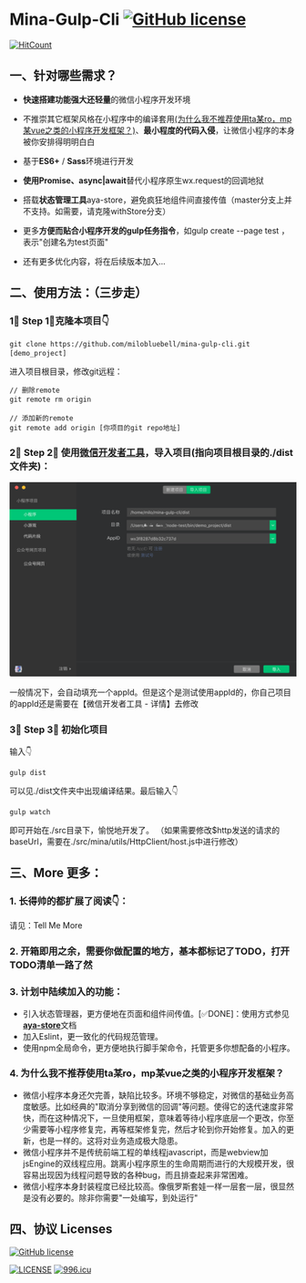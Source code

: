 # Mina-Gulp-Cli [![GitHub license](https://img.shields.io/badge/license-MIT-blue.svg)](https://github.com/milobluebell/mina-gulp-cli/blob/master/LICENSE)
[![HitCount](http://hits.dwyl.io/milobluebell/mina-gulp-cli.svg)](http://hits.dwyl.io/milobluebell/mina-gulp-cli)

## 一、针对哪些需求？

* **快速搭建功能强大还轻量**的微信小程序开发环境
  
* 不推崇其它框架风格在小程序中的编译套用[(为什么我不推荐使用ta某ro，mp某vue之类的小程序开发框架？)](https://github.com/milobluebell/mina-gulp-cli#4-%E4%B8%BA%E4%BB%80%E4%B9%88%E6%88%91%E4%B8%8D%E6%8E%A8%E8%8D%90%E4%BD%BF%E7%94%A8ta%E6%9F%90romp%E6%9F%90vue%E4%B9%8B%E7%B1%BB%E7%9A%84%E5%B0%8F%E7%A8%8B%E5%BA%8F%E5%BC%80%E5%8F%91%E6%A1%86%E6%9E%B6)、**最小程度的代码入侵**，让微信小程序的本身被你安排得明明白白
  
* 基于**ES6+** / **Sass**环境进行开发
  
* **使用Promise、async|await**替代小程序原生wx.request的回调地狱

* 搭载**状态管理工具**aya-store，避免疯狂地组件间直接传值（master分支上并不支持。如需要，请克隆withStore分支）
  
* 更多**方便而贴合小程序开发的gulp任务指令**，如gulp create --page test ，表示"创建名为test页面"
  
* 还有更多优化内容，将在后续版本加入...



## 二、使用方法：（三步走）

### 1⃣️ Step 1：克隆本项目👇
```
git clone https://github.com/milobluebell/mina-gulp-cli.git [demo_project]
```
进入项目根目录，修改git远程：
```
// 删除remote
git remote rm origin

// 添加新的remote
git remote add origin [你项目的git repo地址]
```

### 2⃣️ Step 2： 使用[微信开发者工具](https://developers.weixin.qq.com/miniprogram/dev/devtools/download.html)，导入项目(指向项目根目录的./dist文件夹)： 
![Image text](https://raw.githubusercontent.com/milobluebell/imgs-repo/master/img/intro-pic.png)

一般情况下，会自动填充一个appId。但是这个是测试使用appId的，你自己项目的appId还是需要在【微信开发者工具 - 详情】去修改

### 3⃣️ Step 3： 初始化项目
输入👇
```
gulp dist
```
可以见./dist文件夹中出现编译结果。最后输入👇
```
gulp watch
```
即可开始在./src目录下，愉悦地开发了。
（如果需要修改$http发送的请求的baseUrl，需要在./src/mina/utils/HttpClient/host.js中进行修改）



## 三、More 更多：

### 1. 长得帅的都扩展了阅读👇：
请见：Tell Me More

### 2. 开箱即用之余，需要你做配置的地方，基本都标记了TODO，打开TODO清单一路了然

### 3. 计划中陆续加入的功能：
* 引入状态管理器，更方便地在页面和组件间传值。[✅DONE]：使用方式参见[**aya-store**](https://github.com/milobluebell/aya-store)文档
* 加入Eslint，更一致化的代码规范管理。
* 使用npm全局命令，更方便地执行脚手架命令，托管更多你想配备的小程序。


### 4. 为什么我不推荐使用ta某ro，mp某vue之类的小程序开发框架？
* 微信小程序本身还欠完善，缺陷比较多。环境不够稳定，对微信的基础业务高度敏感。比如经典的"取消分享到微信的回调"等问题。使得它的迭代速度非常快，而在这种情况下，一旦使用框架，意味着等待小程序底层一个更改，你至少需要等小程序修复完，再等框架修复完，然后才轮到你开始修复。加入的更新，也是一样的。这将对业务造成极大隐患。
* 微信小程序并不是传统前端工程的单线程javascript，而是webview加jsEngine的双线程应用。跳离小程序原生的生命周期而进行的大规模开发，很容易出现因为线程问题导致的各种bug，而且排查起来非常困难。
* 微信小程序本身封装程度已经比较高。像俄罗斯套娃一样一层套一层，很显然是没有必要的。除非你需要"一处编写，到处运行"



## 四、协议 Licenses

[![GitHub license](https://img.shields.io/badge/license-MIT-blue.svg)](https://github.com/milobluebell/mina-gulp-cli/blob/master/LICENSE)


[![LICENSE](https://img.shields.io/badge/license-NPL%20(The%20996%20Prohibited%20License)-blue.svg)](https://github.com/996icu/996.ICU/blob/master/LICENSE)
[![996.icu](https://img.shields.io/badge/link-996.icu-red.svg)](https://996.icu)

